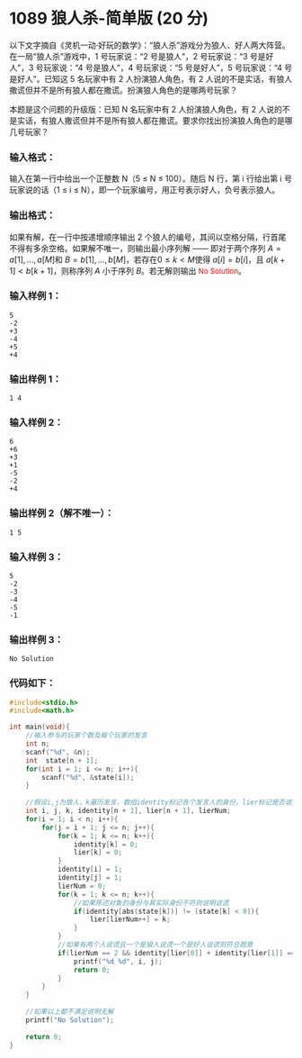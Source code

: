 # 1089 狼人杀-简单版 (20 分)
以下文字摘自《灵机一动·好玩的数学》：“狼人杀”游戏分为狼人、好人两大阵营。在一局“狼人杀”游戏中，1 号玩家说：“2 号是狼人”，2 号玩家说：“3 号是好人”，3 号玩家说：“4 号是狼人”，4 号玩家说：“5 号是好人”，5 号玩家说：“4 号是好人”。已知这 5 名玩家中有 2 人扮演狼人角色，有 2 人说的不是实话，有狼人撒谎但并不是所有狼人都在撒谎。扮演狼人角色的是哪两号玩家？

本题是这个问题的升级版：已知 N 名玩家中有 2 人扮演狼人角色，有 2 人说的不是实话，有狼人撒谎但并不是所有狼人都在撒谎。要求你找出扮演狼人角色的是哪几号玩家？
### 输入格式：
输入在第一行中给出一个正整数 N（5 ≤ N ≤ 100）。随后 N 行，第 i 行给出第 i 号玩家说的话（1 ≤ i ≤ N），即一个玩家编号，用正号表示好人，负号表示狼人。
### 输出格式：
如果有解，在一行中按递增顺序输出 2 个狼人的编号，其间以空格分隔，行首尾不得有多余空格。如果解不唯一，则输出最小序列解 —— 即对于两个序列 $A = a[1],...,a[M]$和 $B = b[1],...,b[M]$，若存在$0 ≤ k < M$使得 $a[i] = b[i]$，且 $a[k+1] < b[k+1]$，则称序列 $A$ 小于序列 $B$。若无解则输出<font color="red" size="2px"> No Solution</font>。
### 输入样例 1：
```
5
-2
+3
-4
+5
+4
```
### 输出样例 1：
```
1 4
```
### 输入样例 2：
```
6
+6
+3
+1
-5
-2
+4
```
### 输出样例 2（解不唯一）：
```
1 5
```
### 输入样例 3：
```
5
-2
-3
-4
-5
-1
```
### 输出样例 3：
```
No Solution
```
### 代码如下：
```c
#include<stdio.h>
#include<math.h>

int main(void){
    //输入参与的玩家个数及每个玩家的发言 
    int n;
    scanf("%d", &n);
    int  state[n + 1];
    for(int i = 1; i <= n; i++){
        scanf("%d", &state[i]);
    }
    
    //假设i,j为狼人，k遍历发言，数组identity标记各个发言人的身份，lier标记是否说谎，lierNum累计说谎人数
    int i, j, k, identity[n + 1], lier[n + 1], lierNum;
    for(i = 1; i < n; i++){
        for(j = i + 1; j <= n; j++){
            for(k = 1; k <= n; k++){
                identity[k] = 0;
                lier[k] = 0;
            }
            identity[i] = 1;
            identity[j] = 1;
            lierNum = 0;
            for(k = 1; k <= n; k++){
                //如果陈述对象的身份与其实际身份不符则说明说谎 
                if(identity[abs(state[k])] != (state[k] < 0)){
                    lier[lierNum++] = k; 
                } 
            }
            //如果有两个人说谎且一个是狼人说谎一个是好人说谎则符合题意 
            if(lierNum == 2 && identity[lier[0]] + identity[lier[1]] == 1){
                printf("%d %d", i, j);
                return 0;
            }
        }
    }
    
    //如果以上都不满足说明无解 
    printf("No Solution");
    
    return 0;
} 
```